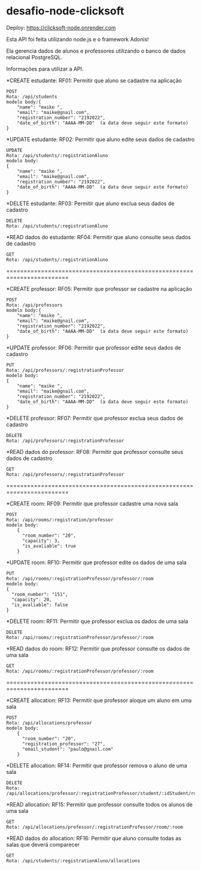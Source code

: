 # desafio-node-clicksoft

Deploy: https://clicksoft-node.onrender.com

Esta API foi feita utilizando node.js e o framework Adonis!

Ela gerencia dados de alunos e professores utilizando o banco de dados relacional PostgreSQL.

Informações para utilizar a API.

*CREATE estudante: RF01: Permitir que aluno se cadastre na aplicação <br/>

	POST
	Rota: /api/students
	modelo body:{
		"name": "maike ",
  		"email": "maike@gnail.com",
  		"registration_number": "2192022",
  		"date_of_birth": "AAAA-MM-DD"  (a data deve seguir este formato)
	}
 
*UPDATE estudante: RF02: Permitir que aluno edite seus dados de cadastro

	UPDATE
	Rota: /api/students/:registrationAluno
	modelo body:
	{
		"name": "maike ",
  		"email": "maike@gnail.com",
  		"registration_number": "2192022",
  		"date_of_birth": "AAAA-MM-DD"  (a data deve seguir este formato)
	}	
	
*DELETE estudante: RF03: Permitir que aluno exclua seus dados de cadastro

	DELETE
	Rota: /api/students/:registrationAluno
	

*READ dados do estudante: RF04: Permitir que aluno consulte seus dados de cadastro

	GET
	Rota: /api/students/:registrationAluno
 
========================================================================
	
*CREATE professor: RF05: Permitir que professor se cadastre na aplicação

	POST
	Rota: /api/professors
	modelo body:{
		"name": "maike ",
  		"email": "maike@gnail.com",
  		"registration_number": "2192022",
  		"date_of_birth": "AAAA-MM-DD"  (a data deve seguir este formato)
	}
	
*UPDATE professor: RF06: Permitir que professor edite seus dados de cadastro

	PUT
	Rota: /api/professors/:registrationProfessor
	modelo body:
	{
		"name": "maike ",
  		"email": "maike@gnail.com",
  		"registration_number": "2192022",
  		"date_of_birth": "AAAA-MM-DD"  (a data deve seguir este formato)
	}
	
*DELETE professor: RF07: Permitir que professor exclua seus dados de cadastro

	DELETE
	Rota: /api/professors/:registrationProfessor
	

*READ dados do professor: RF08: Permitir que professor consulte seus dados de cadastro

	GET
	Rota: /api/professors/:registrationProfessor
	
========================================================================

	
*CREATE room: RF09: Permitir que professor cadastre uma nova sala

	POST
	Rota: /api/rooms/:registration/professor
	modelo body:
		{
		  "room_number": "20",
		  "capacity": 3,
		  "is_avaliable": true
		}
	
*UPDATE room: RF10: Permitir que professor edite os dados de uma sala

	PUT
	Rota: /api/rooms/:registrationProfessor/professor/:room
	modelo body:
	{
	  "room_number": "151",
	  "capacity": 20,
	  "is_avaliable": false
	}
	
*DELETE room: RF11: Permitir que professor exclua os dados de uma sala

	DELETE
	Rota: /api/rooms/:registrationProfessor/professor/:room
	

*READ dados do room: RF12: Permitir que professor consulte os dados de uma sala

	GET
	Rota: /api/rooms/:registrationProfessor/professor/:room

========================================================================

	
*CREATE allocation: RF13: Permitir que professor aloque um aluno em uma sala

	POST
	Rota: /api/allocations/professor
	modelo body:
		{
		  "room_number": "20",
		  "registration_professor": "27",
		  "email_student": "paulo@gnail.com"
		}
	
*DELETE allocation: RF14: Permitir que professor remova o aluno de uma sala

	DELETE
	Rota: /api/allocations/professor/:registrationProfessor/student/:idStudent/room/:room
	
*READ allocation: RF15: Permitir que professor consulte todos os alunos de uma sala

	GET
	Rota: /api/allocations/professor/:registrationProfessor/room/:room

*READ dados do allocation: RF16: Permitir que aluno consulte todas as salas que deverá comparecer

	GET
	Rota: /api/students/:registrationAluno/allocations

	
	
	
	
	
	

